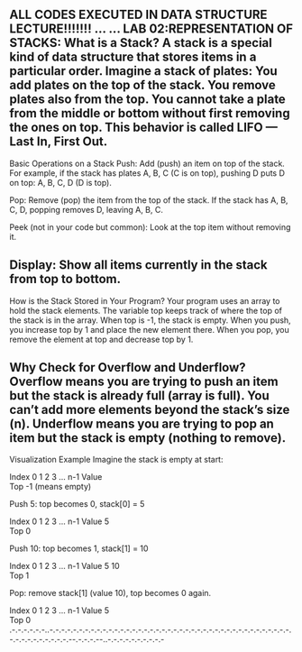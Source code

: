 ALL CODES EXECUTED IN DATA STRUCTURE LECTURE!!!!!!!
...
...
LAB 02:REPRESENTATION OF STACKS:
What is a Stack?
A stack is a special kind of data structure that stores items in a particular order. Imagine a stack of plates:
You add plates on the top of the stack.
You remove plates also from the top.
You cannot take a plate from the middle or bottom without first removing the ones on top.
This behavior is called LIFO — Last In, First Out.
-------------------------------------------------
Basic Operations on a Stack
Push:
Add (push) an item on top of the stack.
For example, if the stack has plates A, B, C (C is on top), pushing D puts D on top: A, B, C, D (D is top).

Pop:
Remove (pop) the item from the top of the stack.
If the stack has A, B, C, D, popping removes D, leaving A, B, C.

Peek (not in your code but common):
Look at the top item without removing it.

Display:
Show all items currently in the stack from top to bottom.
----------------------------------------------
How is the Stack Stored in Your Program?
Your program uses an array to hold the stack elements.
The variable top keeps track of where the top of the stack is in the array.
When top is -1, the stack is empty.
When you push, you increase top by 1 and place the new element there.
When you pop, you remove the element at top and decrease top by 1.

Why Check for Overflow and Underflow?
Overflow means you are trying to push an item but the stack is already full (array is full).
You can’t add more elements beyond the stack’s size (n).
Underflow means you are trying to pop an item but the stack is empty (nothing to remove).
---------------------------------------------
Visualization Example
Imagine the stack is empty at start:

Index	0	1	2	3	...	n-1
Value						
Top	-1 (means empty)					

Push 5: top becomes 0, stack[0] = 5

Index	0	1	2	3	...	n-1
Value	5					
Top	0					

Push 10: top becomes 1, stack[1] = 10

Index	0	1	2	3	...	n-1
Value	5	10				
Top	1					

Pop: remove stack[1] (value 10), top becomes 0 again.

Index	0	1	2	3	...	n-1
Value	5					
Top	0		
.-.-.-.-.-.-..-.-.-.-.-.-.-.-.-.-.-.-.-.-.-.-.-.-.-.-.-.-.-.-.-.-.-.-.-.-.-.-.-.-.-.-.-.-.-.-.-.-.-.-.-.-.-.-.-.-.-.--.-.-.-.--..-.-.-.-.-.-.-.-.-.-
